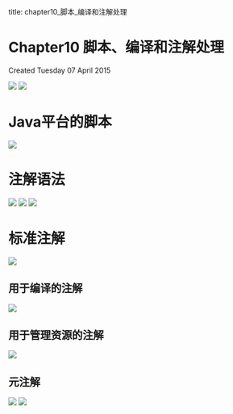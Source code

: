 title: chapter10_脚本_编译和注解处理 

#  Chapter10 脚本、编译和注解处理 
Created Tuesday 07 April 2015

![](/data/dokuwiki/booknote/corejava9thii/pasted/20150521-074648.png)
![](/data/dokuwiki/booknote/corejava9thii/pasted/20150521-074652.png)
#  Java平台的脚本 
![](/data/dokuwiki/booknote/corejava9thii/pasted/20150521-074706.png)

#  注解语法 
![](/data/dokuwiki/booknote/corejava9thii/pasted/20150521-074724.png)
![](/data/dokuwiki/booknote/corejava9thii/pasted/20150521-074743.png)
![](/data/dokuwiki/booknote/corejava9thii/pasted/20150521-074800.png)
#  标准注解 
![](/data/dokuwiki/booknote/corejava9thii/pasted/20150521-074814.png)
##  用于编译的注解 
![](/data/dokuwiki/booknote/corejava9thii/pasted/20150521-074826.png)
##  用于管理资源的注解 
![](/data/dokuwiki/booknote/corejava9thii/pasted/20150521-074830.png)

##  元注解 
![](/data/dokuwiki/booknote/corejava9thii/pasted/20150521-074838.png)
![](/data/dokuwiki/booknote/corejava9thii/pasted/20150521-074842.png)
